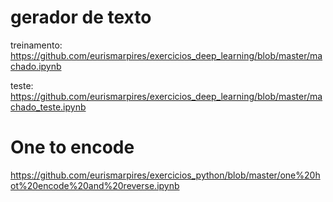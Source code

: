 # gerador de texto
treinamento: https://github.com/eurismarpires/exercicios_deep_learning/blob/master/machado.ipynb

teste: https://github.com/eurismarpires/exercicios_deep_learning/blob/master/machado_teste.ipynb

# One to encode
https://github.com/eurismarpires/exercicios_python/blob/master/one%20hot%20encode%20and%20reverse.ipynb
